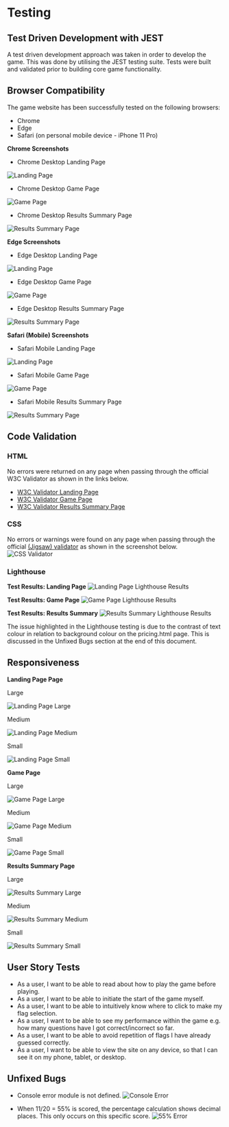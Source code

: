 # Testing

## Test Driven Development with JEST

A test driven development approach was taken in order to develop the game. This was done by utilising the JEST testing suite.
Tests were built and validated prior to building core game functionality.

## Browser Compatibility

The game website has been successfully tested on the following browsers:
- Chrome
- Edge
- Safari (on personal mobile device - iPhone 11 Pro)

__Chrome Screenshots__

- Chrome Desktop Landing Page

![Landing Page](documentation/testing/vex-vex-chrome-desktop-landing-page.png)

- Chrome Desktop Game Page

![Game Page](documentation/testing/vex-vex-chrome-desktop-game-page.png)

- Chrome Desktop Results Summary Page

![Results Summary Page](documentation/testing/vex-vex-chrome-desktop-results-summary-page.png)

__Edge Screenshots__

- Edge Desktop Landing Page

![Landing Page](documentation/testing/vex-vex-edge-desktop-landing-page.png)

- Edge Desktop Game Page

![Game Page](documentation/testing/vex-vex-edge-desktop-game-page.png)

- Edge Desktop Results Summary Page

![Results Summary Page](documentation/testing/vex-vex-edge-desktop-results-summary-page.png)

__Safari (Mobile) Screenshots__

- Safari Mobile Landing Page

![Landing Page](documentation/testing/vex-vex-safari-mobile-landing-page.png)

- Safari Mobile Game Page

![Game Page](documentation/testing/vex-vex-safari-mobile-game-page.png)

- Safari Mobile Results Summary Page

![Results Summary Page](documentation/testing/vex-vex-safari-mobile-results-summary-page.png)

## Code Validation

### HTML

No errors were returned on any page when passing through the official W3C Validator as shown in the links below.
  - [W3C Validator Landing Page](https://validator.w3.org/nu/?doc=https%3A%2F%2Fsniclasj.github.io%2Fvexillological-vexation%2Findex.html)
  - [W3C Validator Game Page](https://validator.w3.org/nu/?doc=https%3A%2F%2Fsniclasj.github.io%2Fvexillological-vexation%2Fvex-vex.html)
  - [W3C Validator Results Summary Page](https://validator.w3.org/nu/?doc=https%3A%2F%2Fsniclasj.github.io%2Fvexillological-vexation%2Ffinished.html)

### CSS

No errors or warnings were found on any page when passing through the official [(Jigsaw) validator](https://jigsaw.w3.org/css-validator/validator?uri=https%3A%2F%2Fsniclasj.github.io%2Fvexillological-vexation%2Findex.html&profile=css3svg&usermedium=all&warning=1&vextwarning=&lang=en#warnings) as shown in the screenshot below.
![CSS Validator](documentation/testing/vex-vex-css-validation.png)

### Lighthouse

__Test Results: Landing Page__
![Landing Page Lighthouse Results](documentation/testing/vex-vex-lighthouse-landing-page.png)

__Test Results: Game Page__
![Game Page Lighthouse Results](documentation/testing/sj-fitness-pricing-lighthouse-desktop.jpg)

__Test Results: Results Summary__
![Results Summary Lighthouse Results](documentation/testing/sj-fitness-join-us-lighthouse-desktop.jpg)

The issue highlighted in the Lighthouse testing is due to the contrast of text colour in relation to background colour on the pricing.html page. This is discussed in the Unfixed Bugs section at the end of this document.

## Responsiveness

__Landing Page Page__

Large

![Landing Page Large](documentation/testing/sj-fitness-responsiveness-large.jpg)

Medium

![Landing Page Medium](documentation/testing/sj-fitness-responsiveness-medium.jpg)

Small

![Landing Page Small](documentation/testing/sj-fitness-responsiveness-small.jpg)

__Game Page__

Large

![Game Page Large](documentation/testing/sj-fitness-responsiveness-pricing-large.jpg)

Medium

![Game Page Medium](documentation/testing/sj-fitness-responsiveness-pricing-medium.jpg)

Small

![Game Page Small](documentation/testing/sj-fitness-responsiveness-pricing-small.jpg)

__Results Summary Page__

Large

![Results Summary Large](documentation/testing/sj-fitness-responsiveness-join-us-large.jpg)

Medium

![Results Summary Medium](documentation/testing/sj-fitness-responsiveness-join-us-medium.jpg)

Small

![Results Summary Small](documentation/testing/sj-fitness-responsiveness-join-us-small.jpg)

## User Story Tests

- As a user, I want to be able to read about how to play the game before playing.
- As a user, I want to be able to initiate the start of the game myself.
- As a user, I want to be able to intuitively know where to click to make my flag selection.
- As a user, I want to be able to see my performance within the game e.g. how many questions have I got correct/incorrect so far.
- As a user, I want to be able to avoid repetition of flags I have already guessed correctly.
- As a user, I want to be able to view the site on any device, so that I can see it on my phone, tablet, or desktop.

## Unfixed Bugs

- Console error module is not defined.
![Console Error](documentation/testing/vex-vex-console-reference-error.png)

- When 11/20 = 55% is scored, the percentage calculation shows decimal places. This only occurs on this specific score.
![55% Error](documentation/testing/vex-vex-fifty-five-percent-bug.png)